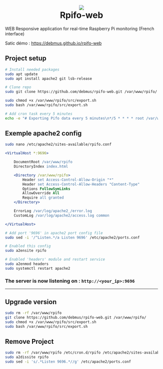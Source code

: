 <h1 align="center">
	<img src="https://debmus.github.io/rpifo-web/img/favicon.png"> 
    <br>
    Rpifo-web
</h1>

WEB Responsive application for real-time Raspberry Pi monitoring (French interface)

Satic démo :
https://debmus.github.io/rpifo-web

## Project setup
```bash
# Install needed packages
sudo apt update
sudo apt install apache2 git lsb-release

# Clone repo
sudo git clone https://github.com/debmus/rpifo-web.git /var/www/rpifo/

sudo chmod +x /var/www/rpifo/src/export.sh
sudo bash /var/www/rpifo/src/export.sh

# Add cron task every 5 minutes
echo -e "# Exporting Pifo data every 5 minutes\n*/5 * * * * root /var/www/rpifo/src/export.sh" | sudo tee /etc/cron.d/rpifo
```

## Exemple apache2 config
```bash
sudo nano /etc/apache2/sites-available/rpifo.conf
```
```apache
<VirtualHost *:9696>

	DocumentRoot /var/www/rpifo
	DirectoryIndex index.html

	<Directory /var/www/rpifo>
		Header set Access-Control-Allow-Origin "*"
		Header set Access-Control-Allow-Headers "Content-Type"
		Options FollowSymLinks
		AllowOverride All
		Require all granted
	</Directory>

	ErrorLog /var/log/apache2_/error.log
	CustomLog /var/log/apache2/access.log common

</VirtualHost>
```
```bash
# Add port '9696' in apache2 port config file
sudo sed -i '/^Listen.*/a Listen 9696' /etc/apache2/ports.conf

# Enabled this config
sudo a2ensite rpifo

# Enabled 'headers' module and restart service
sudo a2enmod headers
sudo systemctl restart apache2
```

### The server is now listening on : `http://<your_ip>:9696`

***

## Upgrade version
```bash
sudo rm -rf /var/www/rpifo
git clone https://github.com/debmus/rpifo-web.git /var/www/rpifo/
sudo chmod +x /var/www/rpifo/src/export.sh
sudo bash /var/www/rpifo/src/export.sh
```

## Remove Project
```bash
sudo rm -rf /var/www/rpifo /etc/cron.d/rpifo /etc/apache2/sites-available/rpifo.conf
sudo a2dissite rpifo
sudo sed -i 's/.*Listen 9696.*//g' /etc/apache2/ports.conf
```